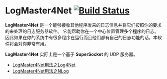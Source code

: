 LogMaster4Net  [![Build Status](https://travis-ci.org/kerryjiang/LogMaster4Net.svg?branch=master)](https://travis-ci.org/kerryjiang/LogMaster4Net)
=============

**LogMaster4Net** 是一个能够接收其他程序发来的日志信息并将它们按照你的要求的来处理的日志服务器软件。 它能帮助你在一个中心位置管理多个程序的日志。因此如果在你的系统中有很多程序在运行而且他们都有自己的日志功能的话，本软件将会对你非常有用。

**LogMaster4Net** 实际上是一个基于 **SuperSocket** 的 UDP 服务器。


- [LogMaster4Net用法之Log4Net](Log4Net.CN.md)
- [LogMaster4Net用法之NLog](NLog.CN.md)


